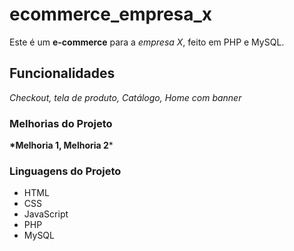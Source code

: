 # ecommerce_empresa_x
Este é um **e-commerce** para a *empresa X*, feito em PHP e MySQL.

## Funcionalidades

_Checkout, tela de produto, Catálogo, Home com banner_

### Melhorias do Projeto

__*Melhoria 1, Melhoria 2__*

### Linguagens do Projeto

* HTML
* CSS
* JavaScript
* PHP
* MySQL
